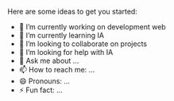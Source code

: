 Here are some ideas to get you started:

- 🔭 I’m currently working on development web
- 🌱 I’m currently learning IA
- 👯 I’m looking to collaborate on projects
- 🤔 I’m looking for help with IA
- 💬 Ask me about ...
- 📫 How to reach me: ...
- 😄 Pronouns: ...
- ⚡ Fun fact: ...

